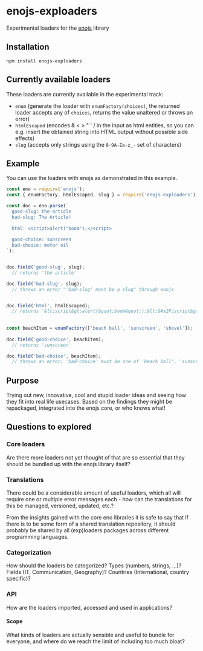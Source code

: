 # enojs-exploaders

Experimental loaders for the [enojs](https://eno-lang.org/javascript/) library

## Installation

```
npm install enojs-exploaders
```

## Currently available loaders

These loaders are currently available in the experimental track:

- `enum` (generate the loader with `enumFactory(choices)`, the returned loader accepts any of `choices`, returns the value unaltered or throws an error)
- `htmlEscaped` (encodes & < > " ' / in the input as html entities, so you can e.g. insert the obtained string into HTML output without possible side effects)
- `slug` (accepts only strings using the `0-9A-Za-z_-` set of characters)

## Example

You can use the loaders with enojs as demonstrated in this example.

```js
const eno = require('enojs');
const { enumFactory, htmlEscaped, slug } = require('enojs-exploaders');

const doc = eno.parse(`
  good-slug: the-article
  bad-slug: The Article!
  
  html: <script>alert("boom");</script>
  
  good-choice: sunscreen
  bad-choice: motor oil
`);


doc.field('good-slug', slug);
  // returns 'the-article'

doc.field('bad-slug', slug);
  // throws an error "'bad-slug' must be a slug" through enojs


doc.field('html', htmlEscaped);
  // returns '&lt;script&gt;alert(&quot;boom&quot;);&lt;&#x2F;script&gt;'
  
  
const beachItem = enumFactory(['beach ball', 'sunscreen', 'shovel']);  
  
doc.field('good-choice', beachItem);
  // returns 'sunscreen'

doc.field('bad-choice', beachItem);
  // throws an error: 'bad-choice' must be one of 'beach ball', 'sunscreen', 'shovel'.
```

## Purpose

Trying out new, innovative, cool and stupid loader ideas and seeing how they fit
into real life usecases. Based on the findings they might be repackaged, integrated
into the enojs core, or who knows what!

## Questions to explored

### Core loaders

Are there more loaders not yet thought of that are so essential that they should
be bundled up with the enojs library itself?

### Translations

There could be a considerable amount of useful loaders, which all will require
one or multiple error messages each - how can the translations for this be
managed, versioned, updated, etc.?

From the insights gained with the core eno libraries it is safe to say that if
there is to be some form of a shared translation repository, it should probably
be shared by all (exp)loaders packages across different programming languages.

### Categorization

How should the loaders be categorized? Types (numbers, strings, ...)? Fields
(IT, Communication, Geography)? Countries (International, country specific)?

### API

How are the loaders imported, accessed and used in applications?

#### Scope

What kinds of loaders are actually sensible and useful to bundle for everyone,
and where do we reach the limit of including too much bloat?
